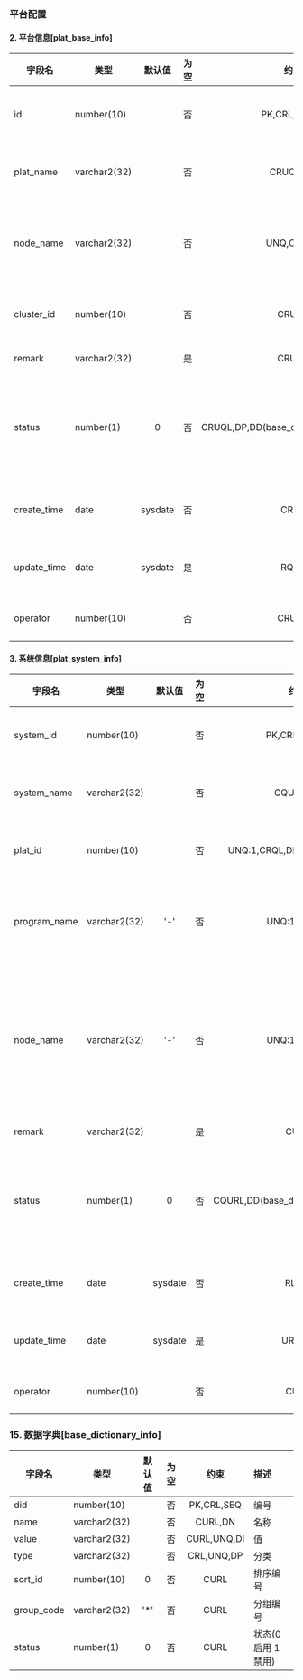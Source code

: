 
### 平台配置

#### 2. 平台信息[plat_base_info]

| 字段名       | 类型          | 默认值   | 为空 |                   约束                   | 描述                |
| ----------- | ------------ | :-----: | :--: | :--------------------------------------:| :------------------ |
| id     | number(10)   |         |  否  |              PK,CRL,SEQ,DI               | 平台编号            |
| plat_name   | varchar2(32) |         |  否  |                 CRUQL,DN                 | 平台名称            |
| node_name   | varchar2(32) |         |  否  |                UNQ,CRUQL                 | 平台节点名称        |
| cluster_id  | number(10)   |         |  否  |                  CRUQL                   | 集群编号            |
| remark      | varchar2(32) |         |  是  |                  CRUQL                   | 备注                |
| status      | number(1)    |    0    |  否  | CRUQL,DP,DD(base_dictionary_info,status) | 状态(0 启用 1 禁用) |
| create_time | date         | sysdate |  否  |                   CRQL                   | 创建时间            |
| update_time | date         | sysdate |  是  |                   RQUL                   | 更新时间            |
| operator    | number(10)   |         |  否  |                  CRUQL                   | 操作人              |

#### 3. 系统信息[plat_system_info]

| 字段名        | 类型          | 默认值   | 为空 |                 约束                  | 描述                   |
| ------------ | ------------ | :-----: | :--: | :-----------------------------------: | :---------------------|
| system_id    | number(10)   |         |  否  |             PK,CRL,SEQ,DI             | 系统编号               |
| system_name  | varchar2(32) |         |  否  |               CQURL,DN                | 系统名称               |
| plat_id      | number(10)   |         |  否  |     UNQ:1,CRQL,DD(plat_base_info)     | 平台编号               |
| program_name | varchar2(32) |   '-'   |  否  |              UNQ:1,CQURL              | 系统程序名字           |
| node_name    | varchar2(32) |   '-'   |  否  |              UNQ:1,CQURL              | 注册中心服务名节点名字    |
| remark       | varchar2(32) |         |  是  |                 CURL                  | 备注                   |
| status       | number(1)    |    0    |  否  | CQURL,DD(base_dictionary_info,status) | 状态(0 启用 1 禁用)    |
| create_time  | date         | sysdate |  否  |                 RL,DT                 | 创建时间               |
| update_time  | date         | sysdate |  是  |                URL,DT                 | 更新时间               |
| operator     | number(10)   |         |  否  |                 CURL                  | 操作人                 |

### 15. 数据字典[base_dictionary_info]

| 字段名      | 类型          | 默认值  | 为空 |    约束      | 描述                |
| ---------- | ------------ | :----: | :--: | :---------: | :------------------|
| did        | number(10)   |        |  否  | PK,CRL,SEQ  | 编号                |
| name       | varchar2(32) |        |  否  |   CURL,DN   | 名称                |
| value      | varchar2(32) |        |  否  | CURL,UNQ,DI | 值                  |
| type       | varchar2(32) |        |  否  | CRL,UNQ,DP  | 分类                |
| sort_id    | number(10)   |   0    |  否  |    CURL     | 排序编号            |
| group_code | varchar2(32) |  '\*'  |  否  |    CURL     | 分组编号            |
| status     | number(1)    |   0    |  否  |    CURL     | 状态(0 启用 1 禁用) |